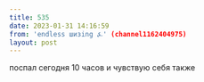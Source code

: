 ```yaml
---
title: 535
date: 2023-01-31 14:16:59
from: 'endless шизing ⍼' (channel1162404975)
layout: post
---
```


поспал сегодня 10 часов и чувствую себя также
